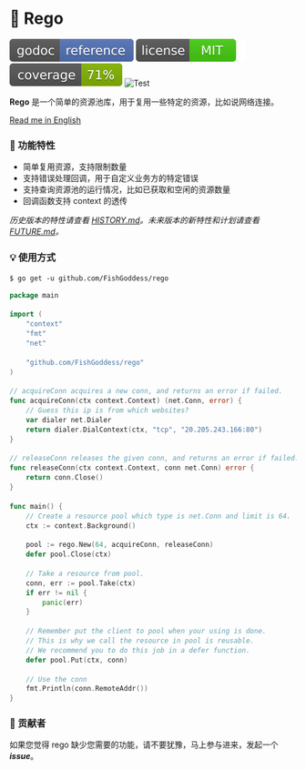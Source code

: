 # 🍦 Rego

[![Go Doc](_icons/godoc.svg)](https://pkg.go.dev/github.com/FishGoddess/rego)
[![License](_icons/license.svg)](https://opensource.org/licenses/MIT)
[![Coverage](_icons/coverage.svg)](_icons/coverage.svg)
![Test](https://github.com/FishGoddess/rego/actions/workflows/test.yml/badge.svg)

**Rego** 是一个简单的资源池库，用于复用一些特定的资源，比如说网络连接。

[Read me in English](./README.en.md)

### 🍭 功能特性

* 简单复用资源，支持限制数量
* 支持错误处理回调，用于自定义业务方的特定错误
* 支持查询资源池的运行情况，比如已获取和空闲的资源数量
* 回调函数支持 context 的透传

_历史版本的特性请查看 [HISTORY.md](./HISTORY.md)。未来版本的新特性和计划请查看 [FUTURE.md](./FUTURE.md)。_

### 💡 使用方式

```shell
$ go get -u github.com/FishGoddess/rego
```

```go
package main

import (
	"context"
	"fmt"
	"net"

	"github.com/FishGoddess/rego"
)

// acquireConn acquires a new conn, and returns an error if failed.
func acquireConn(ctx context.Context) (net.Conn, error) {
	// Guess this ip is from which websites?
	var dialer net.Dialer
	return dialer.DialContext(ctx, "tcp", "20.205.243.166:80")
}

// releaseConn releases the given conn, and returns an error if failed.
func releaseConn(ctx context.Context, conn net.Conn) error {
	return conn.Close()
}

func main() {
	// Create a resource pool which type is net.Conn and limit is 64.
	ctx := context.Background()

	pool := rego.New(64, acquireConn, releaseConn)
	defer pool.Close(ctx)

	// Take a resource from pool.
	conn, err := pool.Take(ctx)
	if err != nil {
		panic(err)
	}

	// Remember put the client to pool when your using is done.
	// This is why we call the resource in pool is reusable.
	// We recommend you to do this job in a defer function.
	defer pool.Put(ctx, conn)

	// Use the conn
	fmt.Println(conn.RemoteAddr())
}
```

### 👥 贡献者

如果您觉得 rego 缺少您需要的功能，请不要犹豫，马上参与进来，发起一个 _**issue**_。
